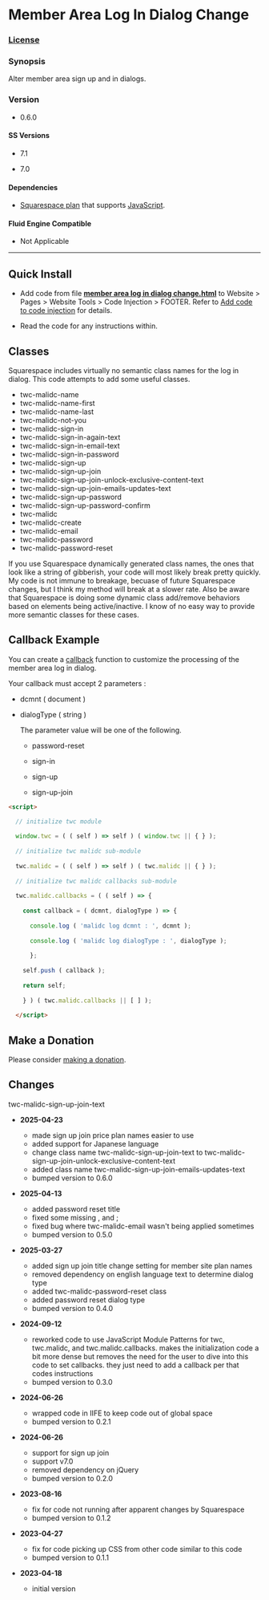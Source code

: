 # Member Area Log In Dialog Change

### [License][1]

### Synopsis

Alter member area sign up and in dialogs.

### Version

  * 0.6.0

#### SS Versions

  * 7.1
  
  * 7.0

#### Dependencies

  * [Squarespace plan][2] that supports [JavaScript][3].

#### Fluid Engine Compatible

  * Not Applicable

---

## Quick Install

* Add code from file **[member area log in dialog change.html][5]** to Website >
  Pages > Website Tools > Code Injection > FOOTER. Refer to [Add code to code
  injection][6] for details.
  
* Read the code for any instructions within.

## Classes

Squarespace includes virtually no semantic class names for the log in dialog.
This code attempts to add some useful classes.

  * twc-malidc-name
  * twc-malidc-name-first
  * twc-malidc-name-last
  * twc-malidc-not-you
  * twc-malidc-sign-in
  * twc-malidc-sign-in-again-text
  * twc-malidc-sign-in-email-text
  * twc-malidc-sign-in-password
  * twc-malidc-sign-up
  * twc-malidc-sign-up-join
  * twc-malidc-sign-up-join-unlock-exclusive-content-text
  * twc-malidc-sign-up-join-emails-updates-text
  * twc-malidc-sign-up-password
  * twc-malidc-sign-up-password-confirm
  * twc-malidc
  * twc-malidc-create
  * twc-malidc-email
  * twc-malidc-password
  * twc-malidc-password-reset

If you use Squarespace dynamically generated class names, the ones that look
like a string of gibberish, your code will most likely break pretty quickly. My
code is not immune to breakage, becuase of future Squarespace changes, but I
think my method will break at a slower rate. Also be aware that Squarespace is
doing some dynamic class add/remove behaviors based on elements being
active/inactive. I know of no easy way to provide more semantic classes for
these cases.

## Callback Example

You can create a [callback][7] function to customize the processing of the
member area log in dialog.

Your callback must accept 2 parameters :

  * dcmnt ( document )
  
  * dialogType ( string )
  
    The parameter value will be one of the following.
    
    * password-reset
    
    * sign-in
    
    * sign-up
    
    * sign-up-join
    
```html
<script>

  // initialize twc module
  
  window.twc = ( ( self ) => self ) ( window.twc || { } );
  
  // initialize twc malidc sub-module
  
  twc.malidc = ( ( self ) => self ) ( twc.malidc || { } );
  
  // initialize twc malidc callbacks sub-module
  
  twc.malidc.callbacks = ( ( self ) => {
  
    const callback = ( dcmnt, dialogType ) => {
    
      console.log ( 'malidc log dcmnt : ', dcmnt );
      
      console.log ( 'malidc log dialogType : ', dialogType );
      
      };
      
    self.push ( callback );
    
    return self;
    
    } ) ( twc.malidc.callbacks || [ ] );
    
  </script>

```

## Make a Donation

Please consider [making a donation][8].

## Changes

twc-malidc-sign-up-join-text

* **2025-04-23**

  * made sign up join price plan names easier to use
  * added support for Japanese language
  * change class name twc-malidc-sign-up-join-text to
    twc-malidc-sign-up-join-unlock-exclusive-content-text
  * added class name twc-malidc-sign-up-join-emails-updates-text
  * bumped version to 0.6.0
  
* **2025-04-13**

  * added password reset title
  * fixed some missing , and ;
  * fixed bug where twc-malidc-email wasn't being applied sometimes
  * bumped version to 0.5.0
  
* **2025-03-27**

  * added sign up join title change setting for member site plan names
  * removed dependency on english language text to determine dialog type
  * added twc-malidc-password-reset class
  * added password reset dialog type
  * bumped version to 0.4.0
  
* **2024-09-12**

  * reworked code to use JavaScript Module Patterns for twc, twc.malidc, and
    twc.malidc.callbacks. makes the initialization code a bit more dense but
    removes the need for the user to dive into this code to set callbacks. they
    just need to add a callback per that codes instructions
  * bumped version to 0.3.0
  
* **2024-06-26**

  * wrapped code in IIFE to keep code out of global space
  * bumped version to 0.2.1
  
* **2024-06-26**

  * support for sign up join
  * support v7.0
  * removed dependency on jQuery
  * bumped version to 0.2.0
  
* **2023-08-16**

  * fix for code not running after apparent changes by Squarespace
  * bumped version to 0.1.2
  
* **2023-04-27**

  * fix for code picking up CSS from other code similar to this code
  * bumped version to 0.1.1
  
* **2023-04-18**

  * initial version

[1]: https://github.com/tomsWebConsulting/twcsl/blob/main/LICENSE.txt#L1
[2]: https://www.squarespace.com/pricing
[3]: https://en.wikipedia.org/wiki/JavaScript
[5]: member%20area%20log%20in%20dialog%20change.html#L1
[6]: https://support.squarespace.com/hc/en-us/articles/205815908-Using-code-injection#toc-add-code-to-code-injection
[7]: https://en.wikipedia.org/wiki/Callback_(computer_programming)
[8]: https://github.com/tomsWebConsulting/twcsl#make-a-donation
